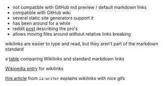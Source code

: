 - not compatible with GitHub md preview / default markdown links
- compatible with GitHub wiki
- several static site generators support it
- has been around for a while
- reddit [post](https://www.reddit.com/r/ObsidianMD/comments/pvi1r3/new_user_should_i_stay_with_pure_markdown_or_use/) describing the pro's
- allows moving files around without relative links breaking

wikilinks are easier to type and read, but they aren’t part of the markdown standard

a [table](https://www.reddit.com/r/ObsidianMD/comments/k0po5z/comment/gdnw146) comparing Wikilinks and standard markdown links

[Wikipedia entry](https://en.wikipedia.org/wiki/Help:Link#Wikilinks_(internal_links)) for wikilinks

[this article](https://ia.net/writer/support/general/wikilinks) from `ia-writer` explains wikilinks with nice gifs
